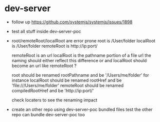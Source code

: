 # dev-server

- follow up https://github.com/systemjs/systemjs/issues/1898
- test all stuff inside dev-server-poc
- root/remoteRoot/localRoot are error prone
  root is /User/folder
  localRoot is /User/folder
  remoteRoot is http://ip:port/

  remoteRoot is an url
  localRoot is the pathname portion of a file url
  the naming should either reflect this difference or
  and localRoot should become an url like remoteRoot ?

  root should be renamed rootPathname and be '/Users/me/folder' for instance
  localRoot should be renamed rootHref and be 'file:///Users/me/folder'
  remoteRoot should be renamed compiledRootHref and be 'http://ip:port/'

  check locaters to see the renaming impact

- create an other repo using dev-server-poc bundled files
  test the other repo can bundle dev-server-poc too
